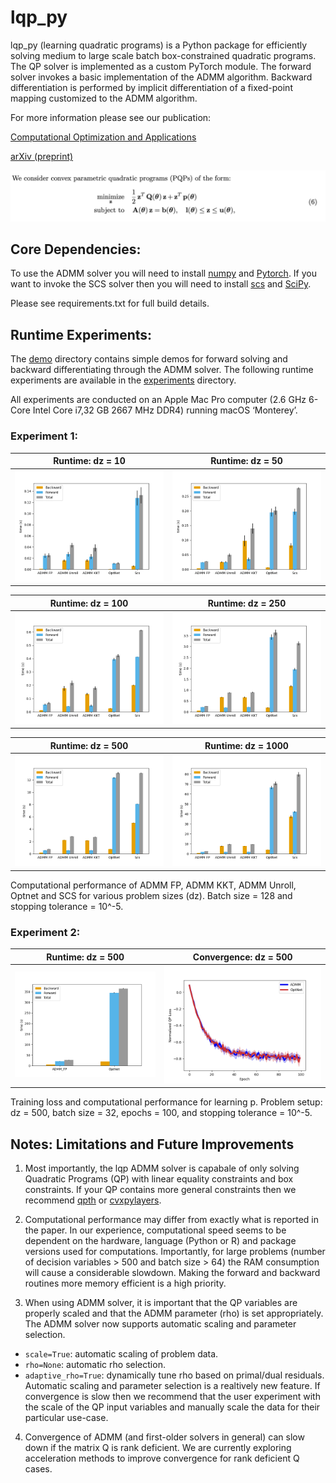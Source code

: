 # lqp_py
lqp_py (learning quadratic programs) is a Python package for efficiently solving medium to large scale batch box-constrained quadratic programs. The QP solver is implemented as a custom PyTorch module. The forward solver invokes a basic implementation of the ADMM algorithm. Backward differentiation is performed by implicit differentiation of a fixed-point mapping customized to the ADMM algorithm.

For more information please see our publication:

[Computational Optimization and Applications](https://link.springer.com/article/10.1007/s10589-022-00422-7)

[arXiv (preprint)](https://arxiv.org/pdf/2112.07464.pdf)

![parametric quadratic program](images/pqp.png)

## Core Dependencies:
To use the ADMM solver you will need to install [numpy](https://numpy.org) and [Pytorch](https://pytorch.org). If you want to invoke the SCS solver then you will need to install [scs](https://www.cvxgrp.org/scs/) and [SciPy](https://scipy.org).

Please see requirements.txt for full build details.

## Runtime Experiments:
The [demo](demo) directory contains simple demos for forward solving and backward differentiating through the ADMM solver. The following runtime experiments are available in the [experiments](experiments) directory.

All experiments are conducted on an Apple Mac Pro computer (2.6 GHz 6-Core Intel Core i7,32 GB 2667 MHz DDR4) running macOS ‘Monterey’.

### Experiment 1:
Runtime: dz = 10            |  Runtime: dz = 50    
:-------------------------:|:-------------------------:
![runtime dz 10](/images/exp_1_n_10.png)  |  ![runtime dz 50](/images/exp_1_n_50.png)

Runtime: dz = 100            |  Runtime: dz = 250    
:-------------------------:|:-------------------------:
![runtime dz 100](/images/exp_1_n_100.png)  |  ![runtime dz 250](/images/exp_1_n_250.png)

Runtime: dz = 500            |  Runtime: dz = 1000    
:-------------------------:|:-------------------------:
![runtime dz 500](/images/exp_1_n_500.png)  |  ![runtime dz 1000](/images/exp_1_n_1000.png)

Computational performance of ADMM FP, ADMM KKT, ADMM Unroll, Optnet and SCS for various problem sizes (dz). Batch size = 128 and stopping tolerance = 10^-5.

### Experiment 2:

Runtime: dz = 500            |  Convergence: dz = 500    
:-------------------------:|:-------------------------:
![runtime dz 500](/images/exp_2_n_500.png)  |  ![convergence dz 500](/images/exp_2_n_500_conv.png)

Training loss and computational performance for learning p. Problem setup: dz = 500, batch size = 32, epochs = 100, and stopping tolerance = 10^-5.

## Notes: Limitations and Future Improvements

1. Most importantly, the lqp ADMM solver is capabale of only solving Quadratic Programs (QP) with linear equality constraints and box constraints. If your QP contains more general constraints then we recommend  [qpth](https://locuslab.github.io/qpth/) or [cvxpylayers](https://locuslab.github.io/2019-10-28-cvxpylayers/).

2. Computational performance may differ from exactly what is reported in the paper. In our experience, computational speed seems to be dependent on the hardware, language (Python or R) and package versions used for computations. Importantly, for large problems (number of decision variables > 500 and batch size > 64) the RAM consumption will cause a considerable slowdown. Making the forward and backward routines more memory efficient is a high priority.

3. When using ADMM solver, it is important that the QP variables are properly scaled and that the ADMM parameter (rho) is set appropriately. The ADMM solver now supports automatic scaling and parameter selection.
  * `scale=True`: automatic scaling of problem data.
  * `rho=None`: automatic rho selection.
  * `adaptive_rho=True`: dynamically tune rho based on primal/dual residuals.  
Automatic scaling and parameter selection is a realtively new feature. If convergence is slow then we recommend that the user experiment with the scale of the QP input variables and manually scale the data for their particular use-case.

4. Convergence of ADMM (and first-older solvers in general) can slow down if the matrix Q is rank deficient. We are currently exploring acceleration methods to improve  convergence for rank deficient Q cases.
